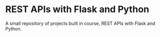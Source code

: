 # REST APIs with Flask and Python

A small repository of projects built in course, REST APIs with Flask and Python.
